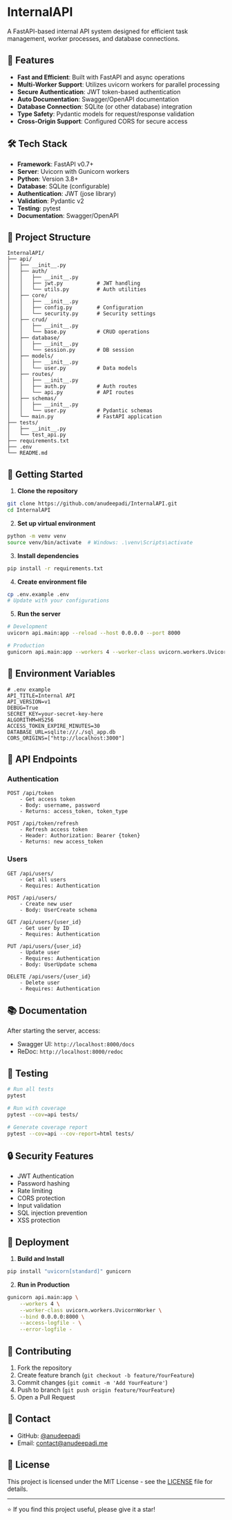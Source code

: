 # InternalAPI

A FastAPI-based internal API system designed for efficient task management, worker processes, and database connections.

## 🌟 Features

- **Fast and Efficient**: Built with FastAPI and async operations
- **Multi-Worker Support**: Utilizes uvicorn workers for parallel processing
- **Secure Authentication**: JWT token-based authentication
- **Auto Documentation**: Swagger/OpenAPI documentation
- **Database Connection**: SQLite (or other database) integration
- **Type Safety**: Pydantic models for request/response validation
- **Cross-Origin Support**: Configured CORS for secure access

## 🛠️ Tech Stack

- **Framework**: FastAPI v0.7+
- **Server**: Uvicorn with Gunicorn workers
- **Python**: Version 3.8+
- **Database**: SQLite (configurable)
- **Authentication**: JWT (jose library)
- **Validation**: Pydantic v2
- **Testing**: pytest
- **Documentation**: Swagger/OpenAPI

## 📁 Project Structure

```
InternalAPI/
├── api/
│   ├── __init__.py
│   ├── auth/
│   │   ├── __init__.py
│   │   ├── jwt.py           # JWT handling
│   │   └── utils.py         # Auth utilities
│   ├── core/
│   │   ├── __init__.py
│   │   ├── config.py        # Configuration
│   │   └── security.py      # Security settings
│   ├── crud/
│   │   ├── __init__.py
│   │   └── base.py          # CRUD operations
│   ├── database/
│   │   ├── __init__.py
│   │   └── session.py       # DB session
│   ├── models/
│   │   ├── __init__.py
│   │   └── user.py          # Data models
│   ├── routes/
│   │   ├── __init__.py
│   │   ├── auth.py          # Auth routes
│   │   └── api.py           # API routes
│   ├── schemas/
│   │   ├── __init__.py
│   │   └── user.py          # Pydantic schemas
│   └── main.py              # FastAPI application
├── tests/
│   ├── __init__.py
│   └── test_api.py
├── requirements.txt
├── .env
└── README.md
```

## 🚀 Getting Started

1. **Clone the repository**
```bash
git clone https://github.com/anudeepadi/InternalAPI.git
cd InternalAPI
```

2. **Set up virtual environment**
```bash
python -m venv venv
source venv/bin/activate  # Windows: .\venv\Scripts\activate
```

3. **Install dependencies**
```bash
pip install -r requirements.txt
```

4. **Create environment file**
```bash
cp .env.example .env
# Update with your configurations
```

5. **Run the server**
```bash
# Development
uvicorn api.main:app --reload --host 0.0.0.0 --port 8000

# Production
gunicorn api.main:app --workers 4 --worker-class uvicorn.workers.UvicornWorker --bind 0.0.0.0:8000
```

## 📝 Environment Variables

```env
# .env example
API_TITLE=Internal API
API_VERSION=v1
DEBUG=True
SECRET_KEY=your-secret-key-here
ALGORITHM=HS256
ACCESS_TOKEN_EXPIRE_MINUTES=30
DATABASE_URL=sqlite:///./sql_app.db
CORS_ORIGINS=["http://localhost:3000"]
```

## 🔑 API Endpoints

### Authentication
```
POST /api/token
    - Get access token
    - Body: username, password
    - Returns: access_token, token_type

POST /api/token/refresh
    - Refresh access token
    - Header: Authorization: Bearer {token}
    - Returns: new access_token
```

### Users
```
GET /api/users/
    - Get all users
    - Requires: Authentication

POST /api/users/
    - Create new user
    - Body: UserCreate schema

GET /api/users/{user_id}
    - Get user by ID
    - Requires: Authentication

PUT /api/users/{user_id}
    - Update user
    - Requires: Authentication
    - Body: UserUpdate schema

DELETE /api/users/{user_id}
    - Delete user
    - Requires: Authentication
```

## 📚 Documentation

After starting the server, access:
- Swagger UI: `http://localhost:8000/docs`
- ReDoc: `http://localhost:8000/redoc`

## 🧪 Testing

```bash
# Run all tests
pytest

# Run with coverage
pytest --cov=api tests/

# Generate coverage report
pytest --cov=api --cov-report=html tests/
```

## 🔒 Security Features

- JWT Authentication
- Password hashing
- Rate limiting
- CORS protection
- Input validation
- SQL injection prevention
- XSS protection

## 🚀 Deployment

1. **Build and Install**
```bash
pip install "uvicorn[standard]" gunicorn
```

2. **Run in Production**
```bash
gunicorn api.main:app \
    --workers 4 \
    --worker-class uvicorn.workers.UvicornWorker \
    --bind 0.0.0.0:8000 \
    --access-logfile - \
    --error-logfile -
```

## 📝 Contributing

1. Fork the repository
2. Create feature branch (`git checkout -b feature/YourFeature`)
3. Commit changes (`git commit -m 'Add YourFeature'`)
4. Push to branch (`git push origin feature/YourFeature`)
5. Open a Pull Request

## 📧 Contact

- GitHub: [@anudeepadi](https://github.com/anudeepadi)
- Email: contact@anudeepadi.me

## 📄 License

This project is licensed under the MIT License - see the [LICENSE](LICENSE) file for details.

---

⭐️ If you find this project useful, please give it a star!
